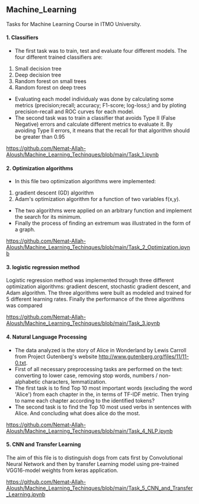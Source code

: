 ## Machine_Learning
Tasks for Machine Learning Course in ITMO University.

#### 1. Classifiers
* The first task was to train, test and evaluate four different models.
The four different trained classifiers are:
1. Small decision tree
2. Deep decision tree
3. Random forest on small trees
4. Random forest on deep trees
* Evaluating each model individualy was done by calculating some metrics (precision;recall; accuracy; F1-score; log-loss;) and by ploting precision-recall 
and ROC curves for each model.
* The second task was to train a classifier that avoids Type II (False Negative) errors
and calculate different metrics to evaluate it. By avoiding Type II errors, it means that the recall for that algorithm should be greater than 0.95

https://github.com/Nemat-Allah-Aloush/Machine_Learning_Techinques/blob/main/Task_1.ipynb

#### 2. Optimization algorithms 
* In this file two optimization algorithms were implemented:
1.  gradient descent (GD) algorithm 
2.  Adam's optimization algorithm 
for a function of two variables f(x,y).
* The two algorithms were applied on an arbitrary function and implement the search for its minimum.
* Finally the process of finding an extremum was illustrated in the form of a graph.

https://github.com/Nemat-Allah-Aloush/Machine_Learning_Techinques/blob/main/Task_2_Optimization.ipynb


#### 3. logistic regression method
Logistic regression method was implemented through three different optimization algorithms: gradient descent, stochastic gradient descent, and Adam algorithm. The three algorithms were built as modeled and trained for 5 different learning rates. Finally the performance of the three algorithms was compared

https://github.com/Nemat-Allah-Aloush/Machine_Learning_Techinques/blob/main/Task_3.ipynb


#### 4. Natural Language Processing
*	The data analyzed is the story of Alice in Wonderland by Lewis Carroll from Project Gutenberg's website http://www.gutenberg.org/files/11/11-0.txt.
*	First of all necessary preprocessing tasks are performed on the text: converting to lower case, removing stop words, numbers / non-alphabetic characters, lemmatization.
*	The first task is to find Top 10 most important words (excluding the word 'Alice') from each chapter in the, in terms of TF-IDF metric.
Then trying to name each chapter according to the identified tokens?
*	The second task is to find the Top 10 most used verbs in sentences with Alice. And concluding what does alice do the most.

https://github.com/Nemat-Allah-Aloush/Machine_Learning_Techinques/blob/main/Task_4_NLP.ipynb

#### 5. CNN and Transfer Learning
The aim of this file is to distinguish dogs from cats first by Convolutional Neural Network and then by transfer Learning model using pre-trained VGG16-model weights from keras application.

https://github.com/Nemat-Allah-Aloush/Machine_Learning_Techinques/blob/main/Task_5_CNN_and_Transfer_Learning.ipynb
